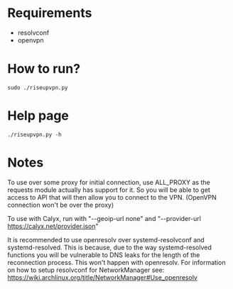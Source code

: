 # Requirements

* resolvconf
* openvpn

# How to run?

`sudo ./riseupvpn.py`

# Help page

`./riseupvpn.py -h`

# Notes

To use over some proxy for initial connection, use ALL_PROXY as the requests module actually has support for it.
So you will be able to get access to API that will then allow you to connect to the VPN.
(OpenVPN connection won't be over the proxy)  

To use with Calyx, run with "--geoip-url none" and "--provider-url https://calyx.net/provider.json"  

It is recommended to use openresolv over systemd-resolvconf and systemd-resolved. This is because,
due to the way systemd-resolved functions you will be vulnerable to DNS leaks for the length of the
reconnection process. This won't happen with openresolv. For information on how to setup resolvconf
for NetworkManager see: https://wiki.archlinux.org/title/NetworkManager#Use_openresolv
